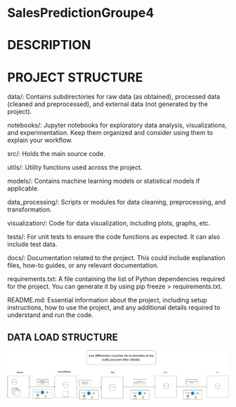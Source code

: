 # SalesPredictionGroupe4

# DESCRIPTION


# PROJECT STRUCTURE

data/: Contains subdirectories for raw data (as obtained), processed data (cleaned and preprocessed), and external data (not generated by the project).

notebooks/: Jupyter notebooks for exploratory data analysis, visualizations, and experimentation. Keep them organized and consider using them to explain your workflow.

src/: Holds the main source code.

utils/: Utility functions used across the project.

models/: Contains machine learning models or statistical models if applicable.

data_processing/: Scripts or modules for data cleaning, preprocessing, and transformation.

visualization/: Code for data visualization, including plots, graphs, etc.

tests/: For unit tests to ensure the code functions as expected. It can also include test data.

docs/: Documentation related to the project. This could include explanation files, how-to guides, or any relevant documentation.

requirements.txt: A file containing the list of Python dependencies required for the project. You can generate it by using pip freeze > requirements.txt.

README.md: Essential information about the project, including setup instructions, how to use the project, and any additional details required to understand and run the code.

## DATA LOAD STRUCTURE

![Data load structure](docs/architedctureData.jpg)
